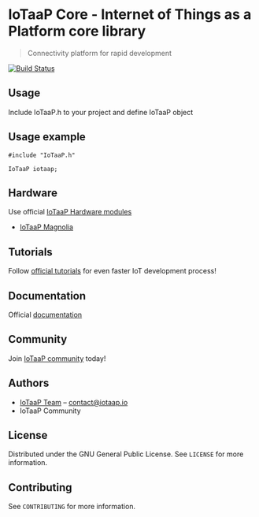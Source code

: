 # IoTaaP Core - Internet of Things as a Platform core library
> Connectivity platform for rapid development

[![Build Status](https://jenkins.iotaap.io/buildStatus/icon?job=iotaap-core%2Fmaster)](https://jenkins.iotaap.io/job/iotaap-core/job/master/)

## Usage

Include IoTaaP.h to your project and define IoTaaP object

## Usage example

```
#include "IoTaaP.h"

IoTaaP iotaap;
```

## Hardware

Use official [IoTaaP Hardware modules](https://www.iotaap.io/)

* [IoTaaP Magnolia](https://www.iotaap.io/platform/)

## Tutorials

Follow [official tutorials](https://docs.iotaap.io/iotaap-tutorials/) for even faster IoT development process!

## Documentation

Official [documentation](https://docs.iotaap.io)

## Community

Join [IoTaaP community](https://community.iotaap.io) today!

## Authors

* [IoTaaP Team](https://www.iotaap.io) – contact@iotaap.io
* IoTaaP Community

## License

Distributed under the GNU General Public License. See ``LICENSE`` for more information.

## Contributing

See ``CONTRIBUTING`` for more information.